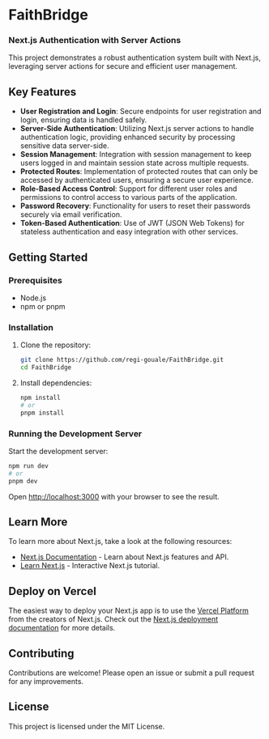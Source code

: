 # FaithBridge

### Next.js Authentication with Server Actions

This project demonstrates a robust authentication system built with Next.js, leveraging server actions for secure and efficient user management.

## Key Features

- **User Registration and Login**: Secure endpoints for user registration and login, ensuring data is handled safely.
- **Server-Side Authentication**: Utilizing Next.js server actions to handle authentication logic, providing enhanced security by processing sensitive data server-side.
- **Session Management**: Integration with session management to keep users logged in and maintain session state across multiple requests.
- **Protected Routes**: Implementation of protected routes that can only be accessed by authenticated users, ensuring a secure user experience.
- **Role-Based Access Control**: Support for different user roles and permissions to control access to various parts of the application.
- **Password Recovery**: Functionality for users to reset their passwords securely via email verification.
- **Token-Based Authentication**: Use of JWT (JSON Web Tokens) for stateless authentication and easy integration with other services.

## Getting Started

### Prerequisites

- Node.js
- npm or pnpm

### Installation

1. Clone the repository:

   ```bash
   git clone https://github.com/regi-gouale/FaithBridge.git
   cd FaithBridge
   ```

2. Install dependencies:
   ```bash
   npm install
   # or
   pnpm install
   ```

### Running the Development Server

Start the development server:

```bash
npm run dev
# or
pnpm dev
```

Open [http://localhost:3000](http://localhost:3000) with your browser to see the result.

## Learn More

To learn more about Next.js, take a look at the following resources:

- [Next.js Documentation](https://nextjs.org/docs) - Learn about Next.js features and API.
- [Learn Next.js](https://nextjs.org/learn) - Interactive Next.js tutorial.

## Deploy on Vercel

The easiest way to deploy your Next.js app is to use the [Vercel Platform](https://vercel.com/new?utm_medium=default-template&filter=next.js&utm_source=create-next-app&utm_campaign=create-next-app-readme) from the creators of Next.js. Check out the [Next.js deployment documentation](https://nextjs.org/docs/app/building-your-application/deploying) for more details.

## Contributing

Contributions are welcome! Please open an issue or submit a pull request for any improvements.

## License

This project is licensed under the MIT License.
